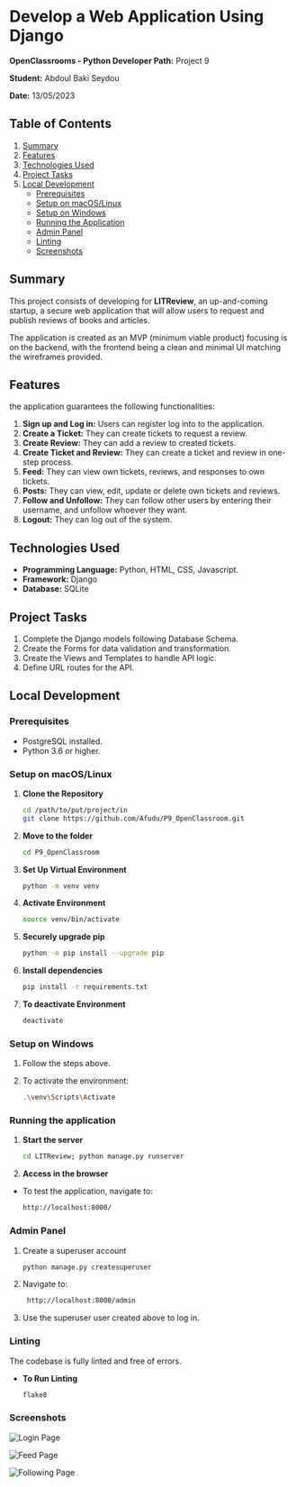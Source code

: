 # Develop a Web Application Using Django

**OpenClassrooms - Python Developer Path:** Project 9

**Student:** Abdoul Baki Seydou

**Date:** 13/05/2023

## Table of Contents
1. [Summary](#summary)
2. [Features](#features)
3. [Technologies Used](#technologies-used)
4. [Project Tasks](#project-tasks)
5. [Local Development](#local-development)
   - [Prerequisites](#prerequisites)
   - [Setup on macOS/Linux](#setup-on-macoslinux)
   - [Setup on Windows](#setup-on-windows)
   - [Running the Application](#running-the-application)
   - [Admin Panel](#admin-panel)
   - [Linting](#linting)
   - [Screenshots](#screenshots)

## Summary
This project consists of developing for **LITReview**, an up-and-coming startup, 
a secure web application that will allow users to request and publish reviews of books and articles.

The application is created as an MVP (minimum viable product) focusing is on the backend, 
with the frontend being a clean and minimal UI matching the wireframes provided.

## Features
the application guarantees the following functionalities:
1. **Sign up and Log in:** Users can register log into to the application.
2. **Create a Ticket:** They can create tickets to request a review.
3. **Create Review:** They can add a review to created tickets.
4. **Create Ticket and Review:** They can create a ticket and review in one-step process.
5. **Feed:** They can view own tickets, reviews, and responses to own tickets.
6. **Posts:** They can view, edit, update or delete own tickets and reviews.
7. **Follow and Unfollow:** They can follow other users by entering their username, and unfollow whoever they want.
8. **Logout:** They can log out of the system.

## Technologies Used
- **Programming Language:** Python, HTML, CSS, Javascript.  
- **Framework:** Django
- **Database:** SQLite

## Project Tasks
1. Complete the Django models following Database Schema.
2. Create the Forms for data validation and transformation.
3. Create the Views and Templates to handle API logic.
4. Define URL routes for the API.

## Local Development

### Prerequisites
- PostgreSQL installed.
- Python 3.6 or higher.

### Setup on macOS/Linux

1. **Clone the Repository**
   ```bash
   cd /path/to/put/project/in
   git clone https://github.com/Afudu/P9_OpenClassroom.git

2. **Move to the folder**
   ```bash
   cd P9_OpenClassroom

3. **Set Up Virtual Environment**
   ```bash
   python -m venv venv
   
4. **Activate Environment**
   ```bash
   source venv/bin/activate 

5. **Securely upgrade pip**
   ```bash
   python -m pip install --upgrade pip 

6. **Install dependencies**
   ```bash
   pip install -r requirements.txt
   
7. **To deactivate Environment**
   ```bash
   deactivate

### Setup on Windows

1. Follow the steps above.

2. To activate the environment:
   ```bash
   .\venv\Scripts\Activate

### Running the application

1. **Start the server**
   ```bash
   cd LITReview; python manage.py runserver
   
2. **Access in the browser**
- To test the application, navigate to:
  ```bash
  http://localhost:8000/

### Admin Panel
1. Create a superuser account
   ```bash
   python manage.py createsuperuser
2. Navigate to:
   ```bash
    http://localhost:8000/admin
3. Use the superuser user created above to log in.

### Linting
The codebase is fully linted and free of errors.

- **To Run Linting**
  ```bash
  flake8
  
### Screenshots

![Login Page](screenshots/login_page.png "Login Page")

![Feed Page](screenshots/feed_page.png "Feed Page")

![Following Page](screenshots/following_page.png "Following Page")